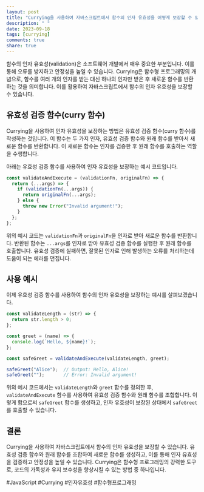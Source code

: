 ```yaml
---
layout: post
title: "Currying을 사용하여 자바스크립트에서 함수의 인자 유효성을 어떻게 보장할 수 있나요?"
description: " "
date: 2023-09-18
tags: [currying]
comments: true
share: true
---
```


함수의 인자 유효성(validation)은 소프트웨어 개발에서 매우 중요한 부분입니다. 이를 통해 오류를 방지하고 안정성을 높일 수 있습니다. Currying은 함수형 프로그래밍의 개념으로, 함수를 여러 개의 인자를 받는 대신 하나의 인자만 받은 후 새로운 함수를 반환하는 것을 의미합니다. 이를 활용하여 자바스크립트에서 함수의 인자 유효성을 보장할 수 있습니다.

## 유효성 검증 함수(curry 함수)

Currying을 사용하여 인자 유효성을 보장하는 방법은 유효성 검증 함수(curry 함수)를 작성하는 것입니다. 이 함수는 두 가지 인자, 유효성 검증 함수와 원래 함수를 받아서 새로운 함수를 반환합니다. 이 새로운 함수는 인자를 검증한 후 원래 함수를 호출하는 역할을 수행합니다.

아래는 유효성 검증 함수를 사용하여 인자 유효성을 보장하는 예시 코드입니다.

```javascript
const validateAndExecute = (validationFn, originalFn) => {
  return (...args) => {
    if (validationFn(...args)) {
      return originalFn(...args);
    } else {
      throw new Error("Invalid argument!");
    }
  };
};
```

위의 예시 코드는 `validationFn`과 `originalFn`을 인자로 받아 새로운 함수를 반환합니다. 반환된 함수는 `...args`를 인자로 받아 유효성 검증 함수를 실행한 후 원래 함수를 호출합니다. 유효성 검증에 실패하면, 잘못된 인자로 인해 발생하는 오류를 처리하는데 도움이 되는 에러를 던집니다.

## 사용 예시

이제 유효성 검증 함수를 사용하여 함수의 인자 유효성을 보장하는 예시를 살펴보겠습니다.

```javascript
const validateLength = (str) => {
  return str.length > 0;
};

const greet = (name) => {
  console.log(`Hello, ${name}!`);
};

const safeGreet = validateAndExecute(validateLength, greet);

safeGreet("Alice");  // Output: Hello, Alice!
safeGreet("");       // Error: Invalid argument!
```

위의 예시 코드에서는 `validateLength`와 `greet` 함수를 정의한 후, `validateAndExecute` 함수를 사용하여 유효성 검증 함수와 원래 함수를 조합합니다. 이렇게 함으로써 `safeGreet` 함수를 생성하고, 인자 유효성이 보장된 상태에서 `safeGreet`를 호출할 수 있습니다.

## 결론

Currying을 사용하여 자바스크립트에서 함수의 인자 유효성을 보장할 수 있습니다. 유효성 검증 함수와 원래 함수를 조합하여 새로운 함수를 생성하고, 이를 통해 인자 유효성을 검증하고 안정성을 높일 수 있습니다. Currying은 함수형 프로그래밍의 강력한 도구로, 코드의 가독성과 유지 보수성을 향상시킬 수 있는 방법 중 하나입니다.

#JavaScript #Currying #인자유효성 #함수형프로그래밍